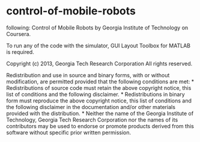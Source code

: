 # control-of-mobile-robots
following: Control of Mobile Robots by Georgia Institute of Technology on Coursera.

To run any of the code with the simulator,  GUI Layout Toolbox for MATLAB is required.

Copyright (c) 2013, Georgia Tech Research Corporation
All rights reserved.

Redistribution and use in source and binary forms, with or without
modification, are permitted provided that the following conditions are met:
    * Redistributions of source code must retain the above copyright
      notice, this list of conditions and the following disclaimer.
    * Redistributions in binary form must reproduce the above copyright
      notice, this list of conditions and the following disclaimer in the
      documentation and/or other materials provided with the distribution.
    * Neither the name of the Georgia Institute of Technology, Georgia Tech 
      Research Corporation nor the names of its contributors may be used to 
      endorse or promote products derived from this software without specific 
      prior written permission.
